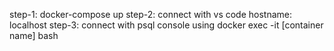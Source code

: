 
step-1: docker-compose up
step-2: connect with vs code
hostname: localhost
step-3: connect with psql console using 
        docker exec -it [container name] bash
